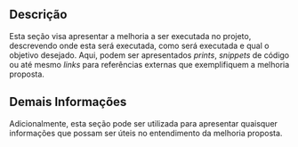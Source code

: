 <!---[ENHANCEMENT] - Título Descritivo da Melhoria-->

## **Descrição**

Esta seção visa apresentar a melhoria a ser executada no projeto, descrevendo onde esta será executada, como será executada e qual o objetivo desejado. Aqui, podem ser apresentados *prints*, *snippets* de código ou até mesmo *links* para referências externas que exemplifiquem a melhoria proposta.

## **Demais Informações**

Adicionalmente, esta seção pode ser utilizada para apresentar quaisquer informações que possam ser úteis no entendimento da melhoria proposta.